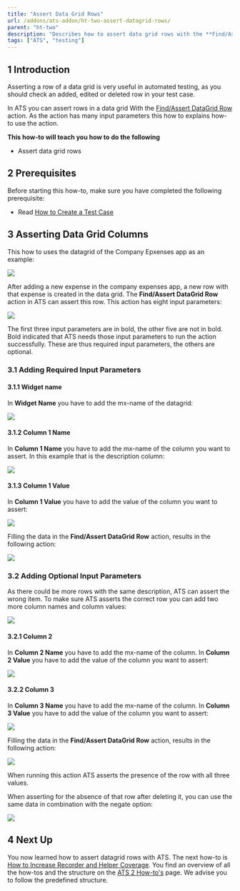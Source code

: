 ```yaml
---
title: "Assert Data Grid Rows"
url: /addons/ats-addon/ht-two-assert-datagrid-rows/
parent: "ht-two"
description: "Describes how to assert data grid rows with the **Find/Assert DataGrid Row** action."
tags: ["ATS", "testing"]
---
```


## 1 Introduction 

Asserting a row of a data grid is very useful in automated testing, as you should check an added, edited or deleted row in your test case. 

In ATS you can assert rows in a data grid With the [Find/Assert DataGrid Row](rg-one-findassert-datagrid-row) action. As the action has many input parameters this how to explains how-to use the action. 

**This how-to will teach you how to do the following**

* Assert data grid rows

## 2 Prerequisites

Before starting this how-to, make sure you have completed the following prerequisite:

* Read [How to Create a Test Case](ht-two-create-a-test-case)

## 3 Asserting Data Grid Columns

This how to uses the datagrid of the Company Epxenses app as an example:

![](/attachments/addons/ats-addon/ht/ht-two/ht-two-assert-datagrid-rows/datagrid.png)

After adding a new expense in the company expenses app, a new row with that expense is created in the data grid. The **Find/Assert DataGrid Row** action in ATS can assert this row. This action has eight input parameters:

![](/attachments/addons/ats-addon/ht/ht-two/ht-two-assert-datagrid-rows/find-assert-datagrid-row.png)

The first three input parameters are in bold, the other five are not in bold. Bold indicated that ATS needs those input parameters to run the action successfully. These are thus required input parameters, the others are optional.

### 3.1 Adding Required Input Parameters 

#### 3.1.1 Widget name

In **Widget Name** you have to add the mx-name of the datagrid:

![](/attachments/addons/ats-addon/ht/ht-two/ht-two-assert-datagrid-rows/widget-name-grid.png)

#### 3.1.2 Column 1 Name

In **Column 1 Name** you have to add the mx-name of the column you want to assert. In this example that is the description column:

![](/attachments/addons/ats-addon/ht/ht-two/ht-two-assert-datagrid-rows/column-mx-name.png)

#### 3.1.3 Column 1 Value

In **Column 1 Value** you have to add the value of the column you want to assert:

![](/attachments/addons/ats-addon/ht/ht-two/ht-two-assert-datagrid-rows/value-of-column-1.png)

Filling the data in the **Find/Assert DataGrid Row** action, results in the following action:

![](/attachments/addons/ats-addon/ht/ht-two/ht-two-assert-datagrid-rows/datagrid-action-partly-filled.png)

### 3.2 Adding Optional Input Parameters

As there could be more rows with the same description, ATS can assert the wrong item. To make sure ATS asserts the correct row you can add two more column names and column values:

![](/attachments/addons/ats-addon/ht/ht-two/ht-two-assert-datagrid-rows/add-optional-parameters.png)

#### 3.2.1 Column 2

In **Column 2 Name** you have to add the mx-name of the column. In **Column 2 Value** you have to add the value of the column you want to assert:

![](/attachments/addons/ats-addon/ht/ht-two/ht-two-assert-datagrid-rows/column-value-2.png)

#### 3.2.2 Column 3

In **Column 3 Name** you have to add the mx-name of the column. In **Column 3 Value** you have to add the value of the column you want to assert:

![](/attachments/addons/ats-addon/ht/ht-two/ht-two-assert-datagrid-rows/column-value-3.png)

Filling the data in the **Find/Assert DataGrid Row** action, results in the following action:

![](/attachments/addons/ats-addon/ht/ht-two/ht-two-assert-datagrid-rows/datagrid-action-filled.png)

When running this action ATS asserts the presence of the row with all three values.

When asserting for the absence of that row after deleting it, you can use the same data in combination with the negate option:

![](/attachments/addons/ats-addon/ht/ht-two/ht-two-assert-datagrid-rows/assert-in-precondition.png)

## 4 Next Up

You now learned how to assert datagrid rows with ATS. The next how-to is [How to Increase Recorder and Helper Coverage](ht-two-increase-recorder-helper-coverage). You find an overview of all the how-tos and the structure on the [ATS 2 How-to's](ht-two) page. We advise you to follow the predefined structure.
